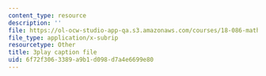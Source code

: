 ```yaml
---
content_type: resource
description: ''
file: https://ol-ocw-studio-app-qa.s3.amazonaws.com/courses/18-086-mathematical-methods-for-engineers-ii-spring-2006/6f72f3063389a9b1d098d7a4e6699e80_7dVYOOHB4g4.srt
file_type: application/x-subrip
resourcetype: Other
title: 3play caption file
uid: 6f72f306-3389-a9b1-d098-d7a4e6699e80
---
```

